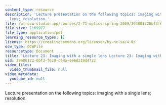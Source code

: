 ```yaml
---
content_type: resource
description: 'Lecture presentation on the following topics: imaging with a single
  lens; resolution.'
file: /ol-ocw-studio-app/courses/2-71-optics-spring-2009/394801720bf3f620c64aee6d219d4722_MIT2_71S09_lec23.pdf
file_size: 1169977
file_type: application/pdf
learning_resource_types: []
license: https://creativecommons.org/licenses/by-nc-sa/4.0/
ocw_type: OCWFile
resourcetype: Document
title: 'Lecture 23: Imaging with a single lens Lecture 23: Imaging with a single lens'
uid: 39480172-0bf3-f620-c64a-ee6d219d4722
video_files:
  video_thumbnail_file: null
video_metadata:
  youtube_id: null
---
```

Lecture presentation on the following topics: imaging with a single lens; resolution.